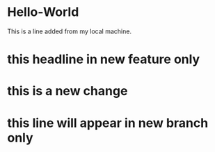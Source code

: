 # Hello-World
This is a line added from my local machine.

# this headline in new feature only

# this is a new change

# this line will appear in new branch only
